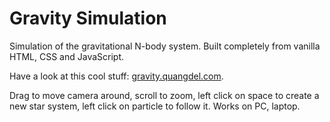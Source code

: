 # Gravity Simulation  
Simulation of the gravitational N-body system. Built completely from vanilla HTML, CSS and JavaScript.

Have a look at this cool stuff: [gravity.quangdel.com](https://gravity.quangdel.com/).  

Drag to move camera around, scroll to zoom, left click on space to create a new star system, left click on particle to follow it. Works on PC, laptop.

